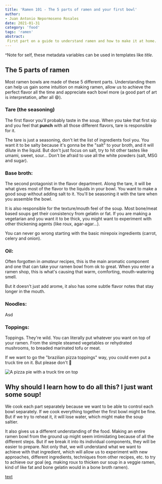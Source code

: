 ```yaml
---
title: 'Ramen 101 - The 5 parts of ramen and your first bowl'
author:
- Juan Antonio Nepormoseno Rosales
date: 2021-01-31
category: 'food'
tags: 'ramen'
abstract:
 First part on a guide to understand ramen and how to make it at home.
---
```


^Note for self, these metadata variables can be used in templates like $title$.

## The 5 parts of ramen

Most ramen bowls are made of these 5 different parts.
Understanding them can
help us gain some intuition on making ramen,
allow us to achieve the perfect flavor all the time
and appreciate each bowl more
(a good part of art is interpretation, after all 😄).

### Tare (the seasoning)

The first flavor you'll probably taste in the soup.
When you take that first sip
and you feel that **punch** with all those different flavors,
tare is responsible for it.

The tare is just a seasoning,
don't let the list of ingredients fool you.
You want it to be salty because it's gonna be the "salt" to your broth,
and it will dilute in the liquid.
But don't just focus on salt,
try to hit other tastes like umami, sweet, sour...
Don't be afraid to use all the white powders
(salt, MSG and sugar).

### Base broth:

The second protagonist in the flavor department.
Along the tare, it will be what gives
most of the flavor to the liquids in your bowl.
You want to make a good soup without adding salt to it.
You'll be seasoning it with the tare when you assemble the bowl.

It is also responsible for the texture/mouth feel of the soup.
Most bone/meat based soups get their consistency from gelatin or fat.
If you are making a vegetarian and you want it to be thick,
you might want to experiment with other thickening agents
(like roux, agar-agar...).

You can never go wrong starting with the basic
mirepoix ingredients (carrot, celery and onion).

### Oil:

Often forgotten in _amateur_ recipes,
this is the main aromatic component
and one that can take your ramen bowl from ok to great.
When you enter a ramen shop,
this is what's causing that warm, comforting, mouth-watering smell.

But it doesn't just add arome,
it also has some subtle flavor notes
that stay longer in the mouth.

### Noodles:

Asd

### Toppings:

Toppings. They're wild.
You can literally put whatever you want on top of your ramen.
From the simple steamed vegetables or rehydrated mushrooms,
to breaded marinated tofu or meat.

If we want to go the "brazilian pizza toppings" way,
you could even put a truck tire on it.
But please don't 😬

![A pizza pie with a truck tire on top]($BASE_URL$/imgs/ramen/brazilian-pizza-delicacy.jpg)

## Why should I learn how to do all this? I just want some soup!

We cook each part separately
because we want to be able to
control each bowl separately.
If we cook everything together
the first bowl might be fine.
But if we try to reheat it,
it will lose water,
which might make the soup saltier.

It also gives us a different understanding of the food.
Making an entire ramen bowl from the ground up
might seem intimidating because of all the different steps.
But if we break it into its individual components,
they will be easier to prepare.
Not only that,
we will understand what we want to achieve with that ingredient,
which will allow us to experiment with new approaches,
different ingredients, techniques from other recipes, etc.
to try to achieve our goal
(eg. making roux to thicken our soup in a veggie ramen,
kind of like fat and bone gelatin would in a bone broth ramen).

[text](https://)
